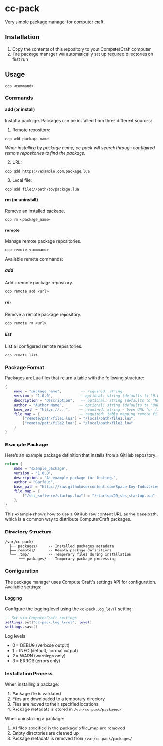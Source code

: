 # cc-pack
Very simple package manager for computer craft.

## Installation

1. Copy the contents of this repository to your ComputerCraft computer
2. The package manager will automatically set up required directories on first run

## Usage

```
ccp <command>
```

### Commands

#### add (or install)

Install a package. Packages can be installed from three different sources:

1. Remote repository:
```
ccp add package_name
```

*When installing by package name, cc-pack will search through configured remote repositories to find the package.*

2. URL:
```
ccp add https://example.com/package.lua
```

3. Local file:
```
ccp add file://path/to/package.lua
```


#### rm (or uninstall)

Remove an installed package.

```
ccp rm <package_name>
```

#### remote

Manage remote package repositories.

```
ccp remote <command>
```

Available remote commands:

##### add

Add a remote package repository.

```
ccp remote add <url>
```

##### rm

Remove a remote package repository.

```
ccp remote rm <url>
```

##### list

List all configured remote repositories.

```
ccp remote list
```

### Package Format

Packages are Lua files that return a table with the following structure:

```lua
{
    name = "package_name",         -- required: string
    version = "1.0.0",            -- optional: string (defaults to "0.0.0")
    description = "Description",   -- optional: string (defaults to "No description provided.")
    author = "Author Name",       -- optional: string (defaults to "Unknown")
    base_path = "https://...",    -- required: string - base URL for file downloads
    file_map = {                  -- required: table mapping remote files to local paths
        ["remote/path/file1.lua"] = "/local/path/file1.lua",
        ["remote/path/file2.lua"] = "/local/path/file2.lua"
    }
}
```

### Example Package

Here's an example package definition that installs from a GitHub repository:

```lua
return {
    name = "example_package",
    version = "1.0.0",
    description = "An example package for testing.",
    author = "Garfeud",
    base_path = "https://raw.githubusercontent.com/Space-Boy-Industries/unicornpkg-repo/refs/heads/main",
    file_map = {
        ["/sbi_software/startup.lua"] = "/startup/99_sbs_startup.lua",
    },
}
```

This example shows how to use a GitHub raw content URL as the base path, which is a common way to distribute ComputerCraft packages.

### Directory Structure

```
/var/cc-pack/
  ├── packages/     -- Installed packages metadata
  ├── remotes/      -- Remote package definitions
  └── .tmp/         -- Temporary files during installation
      └── packages/ -- Temporary package processing
```

### Configuration

The package manager uses ComputerCraft's settings API for configuration. Available settings:

#### Logging

Configure the logging level using the `cc-pack.log_level` setting:

```lua
-- Set via ComputerCraft settings
settings.set("cc-pack.log_level", level)
settings.save()
```

Log levels:
- 0 = DEBUG (verbose output)
- 1 = INFO (default, normal output)
- 2 = WARN (warnings only)
- 3 = ERROR (errors only)

### Installation Process

When installing a package:

1. Package file is validated
2. Files are downloaded to a temporary directory
3. Files are moved to their specified locations
4. Package metadata is stored in `/var/cc-pack/packages/`

When uninstalling a package:

1. All files specified in the package's file_map are removed
2. Empty directories are cleaned up
3. Package metadata is removed from `/var/cc-pack/packages/`
